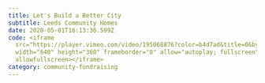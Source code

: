 ```yaml
---
title: Let's Build a Better City
subtitle: Leeds Community Homes
date: 2020-05-01T16:13:36.599Z
code: <iframe
  src="https://player.vimeo.com/video/195068876?color=b4d7ad&title=0&byline=0&portrait=0"
  width="640" height="360" frameborder="0" allow="autoplay; fullscreen"
  allowfullscreen></iframe>
category: community-fundraising
---
```

